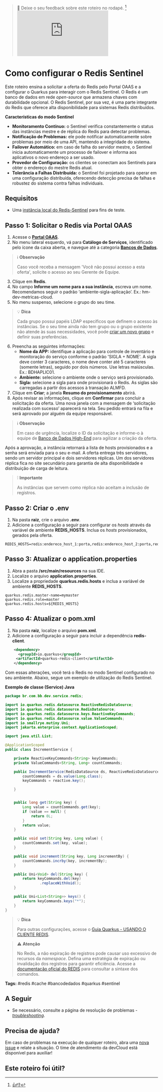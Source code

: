 > :speech_balloon: Deixe o seu feedback sobre este roteiro no rodapé. [^1] 
![](https://eni.bb.com.br/eni1/matomo.php?idsite=469&amp;rec=1&amp;url=https://fontes.intranet.bb.com.br/dev/publico/roteiros/-/blob/master/databases/Como_configurar_Redis_Sentinel.md&amp;action_name=databases/Como_configurar_Redis_Sentinel)

# Como configurar o Redis Sentinel

Este roteiro ensina a solicitar a oferta do Redis pelo Portal OAAS e a configurar o Quarkus para interagir com o Redis Sentinel. O Redis é um banco de dados em rede *open-source* que armazena chaves com durabilidade opcional. O Redis Sentinel, por sua vez, é uma parte integrante do Redis que oferece alta disponibilidade para sistemas Redis distribuídos.

**Características do modo Sentinel**
* **Monitoramento Contínuo:** o Sentinel verifica constantemente o status das instâncias mestre e de réplica do Redis para detectar problemas.
* **Notificação de Problemas:** ele pode notificar automaticamente sobre problemas por meio de uma API, mantendo a integridade do sistema.
* **Failover Automático:** em caso de falha do servidor mestre, o Sentinel inicia automaticamente um processo de failover e informa aos aplicativos o novo endereço a ser usado.
* **Provedor de Configuração:** os clientes se conectam aos Sentinels para obter o endereço do mestre Redis atual.
* **Tolerância a Falhas Distribuída:** o Sentinel foi projetado para operar em uma configuração distribuída, oferecendo detecção precisa de falhas e robustez do sistema contra falhas individuais.

## Requisitos
* Uma [instância local do Redis-Sentinel](https://fontes.intranet.bb.com.br/dev/publico/roteiros/-/blob/master/databases/Como_subir_instancia_local_Redis_Sentinel.md) para fins de teste. 

## Passo 1: Solicitar o Redis via Portal OAAS

1. Acesse o [**Portal OAAS**](https://portal.nuvem.bb.com.br/).
2. No menu lateral esquerdo, vá para **Catálogo de Serviços**, identificado pelo ícone da caixa aberta, e navegue até a categoria **[Bancos de Dados](https://portal.nuvem.bb.com.br/catalogo/Bancos%20de%20Dados)**.
> :information_source: **Observação** 
> 
> Caso você receba a mensagem 'Você não possui acesso a esta oferta', solicite o acesso ao seu Gerente de Equipe. 
3. Clique em **Redis**.  
4. No campo **Informe um nome para a sua instância**, escreva um nome. Recomendamos seguir o padrão ‘ambiente-sigla-aplicação’. Ex.: hm-dev-metricas-cloud.
5. No menu suspenso, selecione o grupo do seu time.
> :bulb: **Dica**
>
> Cada grupo possui papéis LDAP específicos que definem o acesso às instâncias. Se o seu time ainda não tem grupo ou o grupo existente não atende às suas necessidades, você pode [criar um novo grupo](https://fontes.intranet.bb.com.br/sgh/publico/atendimento/-/wikis/Portal-OaaS/03-Inst%C3%A2ncias) e definir suas preferências.  
6. Preencha as seguintes informações:
    * **Nome da APP:** identifique a aplicação para controle de inventário e monitoração do serviço conforme o padrão 'SIGLA + NOME'. A sigla deve conter 3 caracteres, o nome deve conter até 5 caracteres (somente letras), seguido por dois números. Use letras maiúsculas. Ex.: BDHAPLIC01. 
    * **Ambiente:** selecione o ambiente onde o serviço será provisionado.
    * **Sigla:** selecione a sigla para onde provisionará o Redis. As siglas são carregadas a partir dos acessos à transação ALMFD.
7. Clique em **Criar**; a janela **Resumo do provisionamento** abrirá.
8. Após revisar as informações, clique em **Confirmar** para concluir a solicitação da oferta. Uma nova janela com a mensagem de ‘solicitação realizada com sucesso’ aparecerá na tela. Seu pedido entrará na fila e será aprovado por alguém da equipe responsável.

> :information_source: **Observação** 
> 
> Em caso de urgência, localize o ID da solicitação e informe-o à equipe de [Banco de Dados High-End](https://humanograma.intranet.bb.com.br/uor/338678) para agilizar a criação da oferta.

Após a aprovação, a instância retornará a lista de hosts provisionados e a senha será enviada para o seu e-mail. A oferta entrega três servidores, sendo um servidor principal e dois servidores réplicas. Um dos servidores réplica fica no site secundário para garantia de alta disponibilidade e distribuição de carga de leitura.

> :grey_exclamation: **Importante** 
> 
> As instâncias que servem como réplica não aceitam a inclusão de registros. 

## Passo 2: Criar o .env

1. Na pasta **raiz**, crie o arquivo **.env**.
2. Adicione a configuração a seguir para configurar os *hosts* através da variável de ambiente **REDIS_HOSTS**. Inclua os *hosts* provisionados, gerados pela oferta.

```env
REDIS_HOSTS=redis:endereco_host_1:porta,redis:endereco_host_2:porta,redis:endereco_host_3:porta
```

## Passo 3: Atualizar o application.properties

1. Abra a pasta **/src/main/resources** na sua IDE.
2. Localize o arquivo **application.properties**.
3. Localize a propriedade **quarkus.redis.hosts** e inclua a variável de ambiente **REDIS_HOSTS**.

```properties
quarkus.redis.master-name=mymaster
quarkus.redis.role=master
quarkus.redis.hosts=${REDIS_HOSTS}
```

## Passo 4: Atualizar o pom.xml

1. Na pasta **raiz**, localize o arquivo **pom.xml**.
2. Adicione a configuração a seguir para incluir a dependência **redis-client**.

```xml
    <dependency>
      <groupId>io.quarkus</groupId>
     <artifactId>quarkus-redis-client</artifactId>
    </dependency>
```

Com essas alterações, você terá o Redis no modo Sentinel configurado no seu ambiente. Abaixo, segue um exemplo de utilização do Redis Sentinel. 

**Exemplo de classe (Service) Java**

```java
package br.com.bb.dev.service.redis;

import io.quarkus.redis.datasource.ReactiveRedisDataSource;
import io.quarkus.redis.datasource.RedisDataSource;
import io.quarkus.redis.datasource.keys.ReactiveKeyCommands;
import io.quarkus.redis.datasource.value.ValueCommands;
import io.smallrye.mutiny.Uni;
import jakarta.enterprise.context.ApplicationScoped;

import java.util.List;

@ApplicationScoped
public class IncrementService {

    private ReactiveKeyCommands<String> keyCommands;
    private ValueCommands<String, Long> countCommands;

    public IncrementService(RedisDataSource ds, ReactiveRedisDataSource reactive) {
        countCommands = ds.value(Long.class);
        keyCommands = reactive.key();

    }


    public long get(String key) {
        Long value = countCommands.get(key);
        if (value == null) {
            return 0L;
        }
        return value;
    }

    public void set(String key, Long value) {
        countCommands.set(key, value);
    }

    public void increment(String key, Long incrementBy) {
        countCommands.incrby(key, incrementBy);
    }

    public Uni<Void> del(String key) {
        return keyCommands.del(key)
                .replaceWithVoid();
    }

    public Uni<List<String>> keys() {
        return keyCommands.keys("*");
    }
}
```

> :bulb: **Dica** 
> 
> Para outras configurações, acesse o [Guia Quarkus - USANDO O CLIENTE REDIS](https://pt.quarkus.io/guides/redis).

> :warning: **Atenção** 
> 
> No Redis, a não expiração de registros pode causar uso excessivo de recursos da *namespace*. Defina uma estratégia de expiração ou invalidação dos registros para garantir eficiência. Acesse a [documentação oficial do REDIS](https://redis.io/docs/latest/commands/expire) para consultar a sintaxe dos comandos.

**Tags:** #redis #cache #bancodedados #quarkus #sentinel

## A Seguir
* Se necessário, consulte a página de resolução de problemas - [*troubleshooting*](https://fontes.intranet.bb.com.br/dev/publico/roteiros/-/blob/master/databases/troubleshooting.md).
  
## Precisa de ajuda?
Em caso de problemas na execução de qualquer roteiro, abra uma [nova issue](https://fontes.intranet.bb.com.br/dev/publico/atendimento/-/issues) e relate a situação. O time de atendimento da devCloud está disponível para auxiliar! 

## Este roteiro foi útil?

[^1]: [👍👎](http://feedback.dev.intranet.bb.com.br/?origem=roteiros&url_origem=fontes.intranet.bb.com.br/dev/publico/roteiros/-/blob/master/databases/Como_configurar_Redis_Sentinel.md&internalidade=databases/Como_configurar_Redis_Sentinel)
